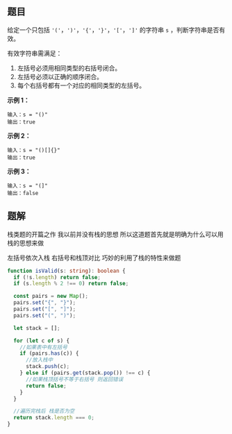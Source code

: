 ## 题目

给定一个只包括 `'('`，`')'`，`'{'`，`'}'`，`'['`，`']'` 的字符串 `s` ，判断字符串是否有效。

有效字符串需满足：

1. 左括号必须用相同类型的右括号闭合。
2. 左括号必须以正确的顺序闭合。
3. 每个右括号都有一个对应的相同类型的左括号。

**示例 1：**

```
输入：s = "()"
输出：true
```

**示例 2：**

```
输入：s = "()[]{}"
输出：true
```

**示例 3：**

```
输入：s = "(]"
输出：false
```

## 题解

栈类题的开篇之作 我以前并没有栈的思想 所以这道题首先就是明确为什么可以用栈的思想来做

左括号依次入栈 右括号和栈顶对比 巧妙的利用了栈的特性来做题

```ts
function isValid(s: string): boolean {
  if (!s.length) return false;
  if (s.length % 2 !== 0) return false;

  const pairs = new Map();
  pairs.set("{", "}");
  pairs.set("[", "]");
  pairs.set("(", ")");

  let stack = [];

  for (let c of s) {
    //如果表中有左括号
    if (pairs.has(c)) {
      //放入栈中
      stack.push(c);
    } else if (pairs.get(stack.pop()) !== c) {
      //如果栈顶括号不等于右括号 则返回错误
      return false;
    }
  }

  //遍历完栈后 栈是否为空
  return stack.length === 0;
}
```
